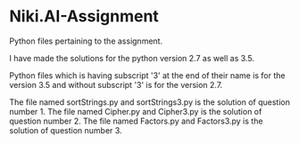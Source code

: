 # Niki.AI-Assignment
Python files pertaining to the assignment.


I have made the solutions for the python version 2.7 as well as 3.5. 

Python files which is having subscript '3' at the end of their name is for the version 3.5 and without subscript '3' is for the version 2.7.

The file named sortStrings.py and sortStrings3.py  is the solution of question number 1.
The file named Cipher.py and Cipher3.py is the solution of question number 2.
The file named Factors.py and Factors3.py is the solution of question number 3.
